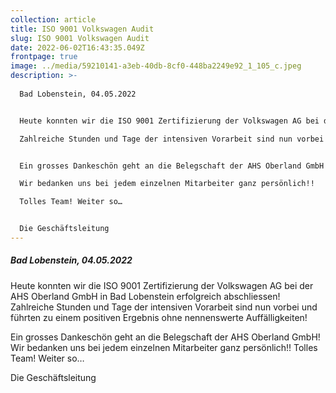 ```yaml
---
collection: article
title: ISO 9001 Volkswagen Audit
slug: ISO 9001 Volkswagen Audit
date: 2022-06-02T16:43:35.049Z
frontpage: true
image: ../media/59210141-a3eb-40db-8cf0-448ba2249e92_1_105_c.jpeg
description: >-
  
  Bad Lobenstein, 04.05.2022


  Heute konnten wir die ISO 9001 Zertifizierung der Volkswagen AG bei der AHS Oberland GmbH in Bad Lobenstein erfolgreich abschliessen!

  Zahlreiche Stunden und Tage der intensiven Vorarbeit sind nun vorbei und führten zu einem positiven Ergebnis ohne nennenswerte Auffälligkeiten!


  Ein grosses Dankeschön geht an die Belegschaft der AHS Oberland GmbH!

  Wir bedanken uns bei jedem einzelnen Mitarbeiter ganz persönlich!!

  Tolles Team! Weiter so…


  Die Geschäftsleitung
---
```

##### Bad Lobenstein, 04.05.2022

Heute konnten wir die ISO 9001 Zertifizierung der Volkswagen AG bei der AHS Oberland GmbH in Bad Lobenstein erfolgreich abschliessen!
Zahlreiche Stunden und Tage der intensiven Vorarbeit sind nun vorbei und führten zu einem positiven Ergebnis ohne nennenswerte Auffälligkeiten!

Ein grosses Dankeschön geht an die Belegschaft der AHS Oberland GmbH!
Wir bedanken uns bei jedem einzelnen Mitarbeiter ganz persönlich!!
Tolles Team! Weiter so…

Die Geschäftsleitung